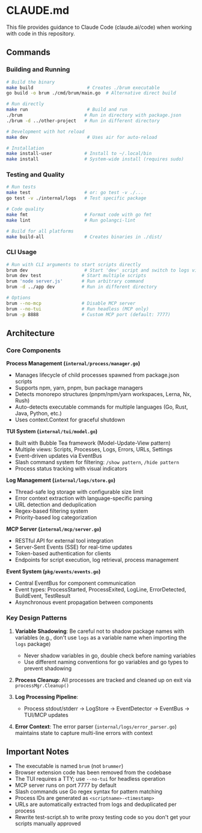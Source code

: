 # CLAUDE.md

This file provides guidance to Claude Code (claude.ai/code) when working with code in this repository.

## Commands

### Building and Running
```bash
# Build the binary
make build                    # Creates ./brum executable
go build -o brum ./cmd/brum/main.go  # Alternative direct build

# Run directly
make run                      # Build and run
./brum                       # Run in directory with package.json
./brum -d ../other-project   # Run in different directory

# Development with hot reload
make dev                      # Uses air for auto-reload

# Installation
make install-user            # Install to ~/.local/bin
make install                 # System-wide install (requires sudo)
```

### Testing and Quality
```bash
# Run tests
make test                    # or: go test -v ./...
go test -v ./internal/logs   # Test specific package

# Code quality
make fmt                     # Format code with go fmt
make lint                    # Run golangci-lint

# Build for all platforms
make build-all               # Creates binaries in ./dist/
```

### CLI Usage
```bash
# Run with CLI arguments to start scripts directly
brum dev                     # Start 'dev' script and switch to logs view
brum dev test               # Start multiple scripts
brum 'node server.js'       # Run arbitrary command
brum -d ../app dev          # Run in different directory

# Options
brum --no-mcp               # Disable MCP server
brum --no-tui               # Run headless (MCP only)
brum -p 8888                # Custom MCP port (default: 7777)
```

## Architecture

### Core Components

**Process Management (`internal/process/manager.go`)**
- Manages lifecycle of child processes spawned from package.json scripts
- Supports npm, yarn, pnpm, bun package managers
- Detects monorepo structures (pnpm/npm/yarn workspaces, Lerna, Nx, Rush)
- Auto-detects executable commands for multiple languages (Go, Rust, Java, Python, etc.)
- Uses context.Context for graceful shutdown

**TUI System (`internal/tui/model.go`)**
- Built with Bubble Tea framework (Model-Update-View pattern)
- Multiple views: Scripts, Processes, Logs, Errors, URLs, Settings
- Event-driven updates via EventBus
- Slash command system for filtering: `/show pattern`, `/hide pattern`
- Process status tracking with visual indicators

**Log Management (`internal/logs/store.go`)**
- Thread-safe log storage with configurable size limit
- Error context extraction with language-specific parsing
- URL detection and deduplication
- Regex-based filtering system
- Priority-based log categorization

**MCP Server (`internal/mcp/server.go`)**
- RESTful API for external tool integration
- Server-Sent Events (SSE) for real-time updates
- Token-based authentication for clients
- Endpoints for script execution, log retrieval, process management

**Event System (`pkg/events/events.go`)**
- Central EventBus for component communication
- Event types: ProcessStarted, ProcessExited, LogLine, ErrorDetected, BuildEvent, TestResult
- Asynchronous event propagation between components

### Key Design Patterns

1. **Variable Shadowing**: Be careful not to shadow package names with variables (e.g., don't use `logs` as a variable name when importing the `logs` package)
   - Never shadow variables in go, double check before naming variables
   - Use different naming conventions for go variables and go types to prevent shadowing

2. **Process Cleanup**: All processes are tracked and cleaned up on exit via `processMgr.Cleanup()`

3. **Log Processing Pipeline**: 
   - Process stdout/stderr → LogStore → EventDetector → EventBus → TUI/MCP updates

4. **Error Context**: The error parser (`internal/logs/error_parser.go`) maintains state to capture multi-line errors with context

## Important Notes

- The executable is named `brum` (not `brummer`)
- Browser extension code has been removed from the codebase
- The TUI requires a TTY; use `--no-tui` for headless operation
- MCP server runs on port 7777 by default
- Slash commands use Go regex syntax for pattern matching
- Process IDs are generated as `<scriptname>-<timestamp>`
- URLs are automatically extracted from logs and deduplicated per process
- Rewrite test-script.sh to write proxy testing code so you don't get your scripts manually approved